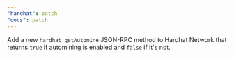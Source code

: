 ```yaml
---
"hardhat": patch
"docs": patch
---
```


Add a new `hardhat_getAutomine` JSON-RPC method to Hardhat Network that returns `true` if automining is enabled and `false` if it's not.
